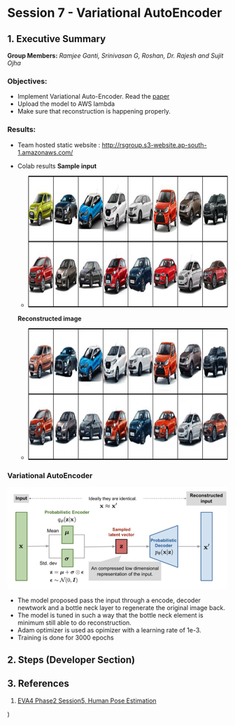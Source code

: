# Session 7 - Variational AutoEncoder


## 1. Executive Summary
**Group Members:** *Ramjee Ganti, Srinivasan G, Roshan, Dr. Rajesh and Sujit Ojha*

### **Objectives**:

- Implement Variational Auto-Encoder. Read the [paper](https://arxiv.org/pdf/1906.02691.pdf) 
- Upload the model to AWS lambda
- Make sure that reconstruction is happening properly.

### **Results**:

- Team hosted static website : http://rsgroup.s3-website.ap-south-1.amazonaws.com/

  
- Colab results
    **Sample input**
    - <img src="results/sample_input.png" alt="Input images" height="300"/>
    
    **Reconstructed image**
    
    - <img src="results/Reconstruction.png" alt="Reconstruction" height="300"/>


### **Variational AutoEncoder**

![Image](https://github.com/EVA4-RS-Group/Phase2/blob/master/S7_Variational_AutoEncoders/results/vae-gaussian.png)


- The model proposed pass the input through a encode, decoder newtwork and a bottle neck layer to regenerate the original image back.   
- The model is tuned in such  a way that the bottle neck element is minimum still able to do reconstruction.
- Adam optimizer is used as opimizer with a learning rate of 1e-3.
- Training is done for 3000 epochs





## 2. Steps (Developer Section)


## 3. References

1. [EVA4 Phase2 Session5, Human Pose Estimation](https://theschoolof.ai/)

)
